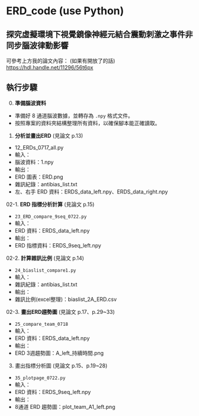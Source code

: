 # ERD_code (use Python)

## 探究虛擬環境下視覺鏡像神經元結合震動刺激之事件非同步腦波律動影響
可參考上方我的論文內容： (如果有開放了的話)
https://hdl.handle.net/11296/56t6px

## 執行步驟

00. **準備腦波資料**
   - 準備好 8 通道腦波數據，並轉存為 `.npy` 格式文件。
   - 按照專案的資料夾結構整理所有資料，以確保腳本能正確讀取。
   
01. **分析並畫出ERD** (見論文 p.13)
   - 12_ERDs_0717_all.py
   - 輸入：
   - 腦波資料：1.npy
   - 輸出：
   - ERD 圖表：ERD.png
   - 雜訊紀錄：antibias_list.txt
   - 左、右手 ERD 資料：ERDS_data_left.npy、ERDS_data_right.npy
   
02-1. **ERD 指標分析計算** (見論文 p.15)
   - `23_ERD_compare_9seq_0722.py`
   - 輸入：
   - ERD 資料：ERDS_data_left.npy
   - 輸出：
   - ERD 指標資料：ERDS_9seq_left.npy

02-2. **計算雜訊比例** (見論文 p.14)
   - `24_biaslist_compare1.py`
   - 輸入：
   - 雜訊紀錄：antibias_list.txt
   - 輸出：
   - 雜訊比例(excel整理)：biaslist_2A_ERD.csv
    
02-3. **畫出ERD趨勢圖** (見論文 p.17、p.29~33)
   - `25_compare_team_0718`
   - 輸入：
   - ERD 資料：ERDS_data_left.npy
   - 輸出：
   - ERD 3週趨勢圖：A_left_持續時間.png
  
03. 畫出指標分析圖 (見論文 p.15、p.19~28)
   - `35_plotpage_0722.py`
   - 輸入：
   - ERD 資料：ERDS_9seq_left.npy
   - 輸出：
   - 8通道 ERD 趨勢圖：plot_team_A1_left.png
